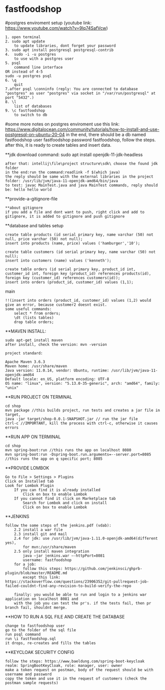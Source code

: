 # fastfoodshop
#postgres enviroment setup
(youtube link: https://www.youtube.com/watch?v=9lq74SafVcw)

    1. open terminal
    2. sudo apt update
        to update libraries, dont forget your password
    3. sudo apt install postgresql postgresql-contrib
    4.  sudo -i -u postgres
        to use with a postgres user
    5. psql
        command line interface
    OR instead of 4-5
    sudo -u postgres psql
    6. \q 
        quit
    7.after psql \conninfo (reply: You are connected to database "postgres" as user "postgres" via socket in "/var/run/postgresql" at port "5432".)
    8. \l 
        list of databases
    9. \c fastfoodshop
        to switch to db
#some more notes on postgres enviroment
    use this link: https://www.digitalocean.com/community/tutorials/how-to-install-and-use-postgresql-on-ubuntu-20-04
    in the end, there should be a db named fastfoodshop user fastfoodshop password fastfoodshop, follow the steps. after this, it is ready to create 
    tables and insert data.

**jdk download command: sudo apt install openjdk-11-jdk-headless

    after that: intellij\file\project structure\sdk\ choose the found jdk folder
    in the end:run the command:readlink -f $(which java)
    the reply should be same with the external libraries in the project folder: /usr/lib/jvm/java-11-openjdk-amd64/bin/java
    to test: javac MainTest.java and java MainTest commands, reply should be: hello hello world

 **provide-a-gitignore-file

    **about gitignore
    if you add a file and dont want to push, right click and add to gitignore, it is added to gitignore and push gitignore

**database and tables setup

    create table products (id serial primary key, name varchar (50) not null, price varchar (50) not null);
    insert into products (name, price) values ('hamburger','10');

    create table customers (id serial primary key, name varchar (50) not null);
    insert into customers (name) values ('kenneth');

    create table orders (id serial primary key, product_id int, customer_id int, foreign key (product_id) references products(id), foreign key (customer_id) references customers(id));
    insert into orders (product_id, customer_id) values (1,1);
main
    
    !!(insert into orders (product_id, customer_id) values (1,2) would give an error, because customer2 doesnt exist.
    some useful commands:
        select * from orders;
        \dt (lists tables)
        drop table orders;

**MAVEN INSTALL: 
    
    sudo apt-get install maven
    after install, check the version: mvn -version

    project standard:

    Apache Maven 3.6.3
    Maven home: /usr/share/maven
    Java version: 11.0.14, vendor: Ubuntu, runtime: /usr/lib/jvm/java-11-openjdk-amd64
    Default locale: en_US, platform encoding: UTF-8
    OS name: "linux", version: "5.13.0-35-generic", arch: "amd64", family: "unix"

**RUN PROJECT ON TERMINAL

    cd shop
    mvn package //this builds project, run tests and creates a jar file in target, 
    java -jar target/shop-0.0.1-SNAPSHOT.jar // run the jar file
    ctrl-c //IMPORTANT, kill the process with ctrl-c, otherwise it causes errors

**RUN APP ON TERMINAL

    cd shop
    mvn spring-boot:run //this runs the app on localhost 8080
    mvn spring-boot:run -Dspring-boot.run.arguments=--server.port=8085 //this runs the app on q specific port; 8085

**PROVIDE LOMBOK

    Go to File > Settings > Plugins
    Click on Installed tab
    Look for Lombok Plugin
        If you can find it is already installed
            Click on box to enable Lombok
        If you cannot find it click on Marketplace tab
            Search for Lombok and click on install
            Click on box to enable Lombok

**JENKINS 

    follow the some steps of the jenkins.pdf (vdab):
        2.2 install a war file
        2.3 install git and mail
        2.4 for jdk: use /usr/lib/jvm/java-1.11.0-openjdk-amd64(different yes), 
            for mvn:/usr/share/maven
        2.5 only install maven integration
            java –jar jenkins.war –-httpPort=8081
            username: fastfoodshop
        for a job:
            follow this steps: https://github.com/jenkinsci/ghprb-plugin/blob/master/README.md
            except this link: https://stackoverflow.com/questions/23906352/git-pullrequest-job-failed-couldnt-find-any-revision-to-build-verify-the-repo

        finally: you would be able to run and login to a jenkins war application on localhost 8081 and
        with the job you can test the pr's. if the tests fail, then pr branch fail, shouldnt merge.

**HOW TO RUN A SQL FILE AND CREATE THE DATABASE

    change to fastfoodshop user
    go to the folder of the sql file
    run psql command
    run \i fastfoodshop.sql
    it drops, re-creates and fills the tables

**KEYCLOAK SECURITY CONFIG

    follow the steps: https://www.baeldung.com/spring-boot-keycloak
    realm: SpringBootKeyCloak, role: manager, user: owner
    make a token request on postman, body of the request should be with username and password
    copy the token and use it in the request of customers (check the postman sample requests)

